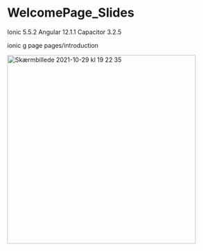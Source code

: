 # WelcomePage_Slides
Ionic 5.5.2 Angular 12.1.1 Capacitor 3.2.5

ionic g page pages/introduction


<img width="435" alt="Skærmbillede 2021-10-29 kl  19 22 35" src="https://user-images.githubusercontent.com/3470914/139477097-255a15fe-2de8-4ba2-97f7-71b8141c0bc3.png">
